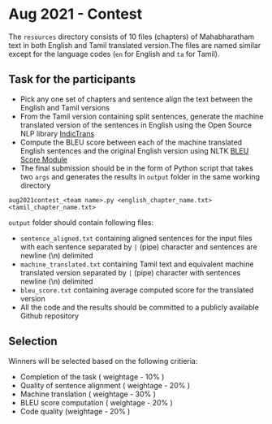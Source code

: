 # Aug 2021 - Contest 

The `resources` directory consists of 10 files (chapters) of Mahabharatham text in both English and Tamil translated version.The files are named similar except for the language codes (`en` for English and `ta` for Tamil).

## Task for the participants

* Pick any one set of chapters and sentence align the text between the English and Tamil versions
* From the Tamil version containing split sentences, generate the machine translated version of the sentences in English using the Open Source NLP library [IndicTrans](https://github.com/AI4Bharat/indicTrans) 
* Compute the BLEU score between each of the machine translated English sentences and the original English version using NLTK [BLEU Score Module](https://www.nltk.org/api/nltk.translate.html#module-nltk.translate.bleu_score)
* The final submission should be in the form of Python script that takes two `args` and generates the results in `output` folder in the same working directory

```
aug2021contest_<team name>.py <english_chapter_name.txt> <tamil_chapter_name.txt> 

```
`output` folder should contain following files:
* `sentence_aligned.txt` containing aligned sentences for the input files with each sentence separated by `|` (pipe) character and sentences are newline (\n) delimited 
* `machine_translated.txt` containing Tamil text and equivalent machine translated version separated by `|` (pipe) character with sentences newline (\n) delimited 
* `bleu_score.txt` containing average computed score for the translated version
* All the code and the results should be committed to a publicly available Github repository


## Selection

Winners will be selected based on the following critieria:
* Completion of the task ( weightage - 10% )
* Quality of sentence alignment ( weightage - 20% )
* Machine translation ( weightage - 30% )
* BLEU score computation ( weightage - 20% )
* Code quality (weightage - 20% )

